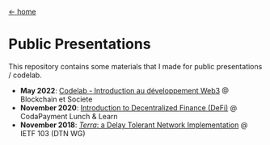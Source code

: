 [← home](/)
# Public Presentations

This repository contains some materials that I made for public presentations / codelab.

* __May 2022__: <a href="2022-codelab-intro-web3-nft/">Codelab - Introduction au développement Web3</a> @ Blockchain et Societe
* __November 2020__: <a href="2020-intro-defi/">Introduction to Decentralized Finance (DeFi)</a> @ CodaPayment Lunch & Learn
* __November 2018__: <a href="2018-ietf-terra/">_Terra_: a Delay Tolerant Network Implementation</a> @ IETF 103 (DTN WG)

